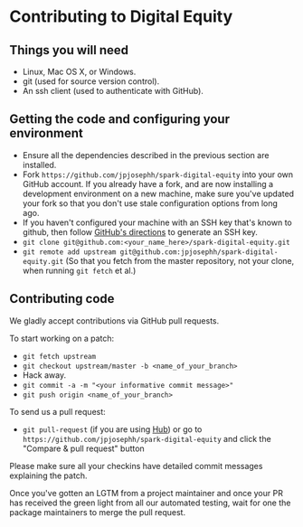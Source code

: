 # Contributing to Digital Equity

## Things you will need

* Linux, Mac OS X, or Windows.
* git (used for source version control).
* An ssh client (used to authenticate with GitHub).

## Getting the code and configuring your environment

* Ensure all the dependencies described in the previous section are installed.
* Fork `https://github.com/jpjosephh/spark-digital-equity` into your own GitHub account. If
   you already have a fork, and are now installing a development environment on
   a new machine, make sure you've updated your fork so that you don't use stale
   configuration options from long ago.
* If you haven't configured your machine with an SSH key that's known to github, then
   follow [GitHub's directions](https://help.github.com/articles/generating-ssh-keys/)
   to generate an SSH key.
* `git clone git@github.com:<your_name_here>/spark-digital-equity.git`
* `git remote add upstream git@github.com:jpjosephh/spark-digital-equity.git` (So that you
   fetch from the master repository, not your clone, when running `git fetch`
   et al.)

## Contributing code

We gladly accept contributions via GitHub pull requests.

To start working on a patch:

 * `git fetch upstream`
 * `git checkout upstream/master -b <name_of_your_branch>`
 * Hack away.
 * `git commit -a -m "<your informative commit message>"`
 * `git push origin <name_of_your_branch>`

To send us a pull request:

* `git pull-request` (if you are using [Hub](http://github.com/github/hub/)) or
  go to `https://github.com/jpjosephh/spark-digital-equity` and click the
  "Compare & pull request" button

Please make sure all your checkins have detailed commit messages explaining the patch.

Once you've gotten an LGTM from a project maintainer and once your PR has received
the green light from all our automated testing, wait for one the package maintainers
to merge the pull request.
